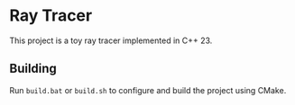 # Ray Tracer

This project is a toy ray tracer implemented in C++ 23.

## Building

Run `build.bat` or `build.sh` to configure and build the project using CMake.
